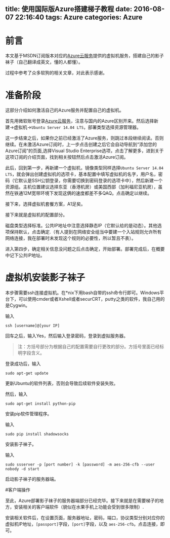 title: 使用国际版Azure搭建梯子教程
date: 2016-08-07 22:16:40
tags: Azure
categories: Azure
---
# 前言

本文基于MSDN订阅版本对应的[Azure云服务](https://portal.azure.com)提供的虚拟机服务，搭建自己的影子袜子（自己翻译成英文，懂的人都懂）。

过程中参考了众多软狗的相关文章，对此表示感谢。
<!--more-->
# 准备阶段

这部分介绍如何激活自己的Azure服务并配置自己的虚拟机。

首先用微软账号登录[Azure云服务](https://portal.azure.com)，注意与国内的Azure区别开来。然后选择新建->虚拟机->`Ubuntu Server 14.04 LTS`，部署类型选择资源管理器。

这一步结束之后，如果你之前已经激活了Azure服务，则跳过本段继续阅读。否则继续。在未激活Azure订阅时，上一步点击创建之后它会自动导航到“添加您的Azure订阅”的页面,选择Visual Studio Enterprise选项，点击了解更多，进到关于这项订阅的介绍页面，找到相关按钮然后点击激活Azure订阅。

此后，回到第一步，再新建一个虚拟机，镜像类型同样选择`Ubuntu Server 14.04 LTS`，就会弹出创建虚拟机的选项卡，基本配置中填写虚拟机的名字，用户名，密码（它默认是SSH公钥登录，你需要切换到密码登录的选项卡中），然后新建一个资源组。主机位置建议选择东亚（香港机房）或美国西部（加利福尼亚机房），虽然在铁通12M宽带环境下发现这俩的速度都差不多QAQ。点击确定以继续。

接下来，选择虚拟机套餐方案，A1足矣。

接下来就是虚拟机的配置部分。

磁盘类型选择标准。公共IP地址中注意选择静态IP（它默认给的是动态）。其他选项保持默认，点击确定.（有人提到在网络安全组当中要建一个入站规则允许所有网络连接，我在部署时未发现这个规则的必要性，所以暂且不表）。

进入第四步，确定相关信息没问题之后点击确定，开始部署。部署完成后，在概要中记下公共IP地址。

# 虚拟机安装影子袜子

本步骤需要ssh连接虚拟机。在*nix下用bash自带的ssh命令行即可。Windows平台下，可以使用cmder或者Xshell或者securCRT，putty之类的软件，我自己用的是Cygwin。

输入

	ssh [username]@[your IP]

回车之后，输入Yes，然后输入登录密码，登录到虚拟服务器。

> 注：方括号部分为根据自己的配置需要自行更改的部分。方括号里面已经标明字段含义。

登录成功后，输入

	sudo apt-get update

更新Ubuntu的软件列表，否则会导致后续软件安装失败。

然后，输入

	sudo apt-get install python-pip

安装pip软件管理程序。

输入

	sudo pip install shadowsocks

安装影子袜子。

输入

	sudo ssserver -p [port number] -k [password] -m aes-256-cfb --user nobody -d start
	
启动影子袜子的服务器端。

#客户端操作

至此，Azure部署影子袜子的服务器端部分已经完毕。接下来就是在需要梯子的地方，安装相关的客户端软件（貌似在水果手机上功能会受到很多限制）.

安装相关软件后，在设置页面，服务器地址，密码，端口，协议类型分别对应你的虚拟机IP地址，`[passport]`字段，`[port]`字段，以及 `aes-256-cfb`。点击连接，即可。


